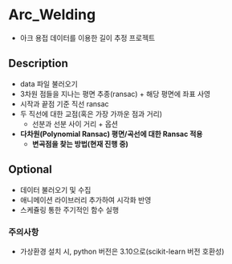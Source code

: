 # Arc_Welding  

- 아크 용접 데이터를 이용한 길이 추정 프로젝트  


## Description  

- data 파일 불러오기
- 3차원 점들을 지나는 평면 추종(ransac) + 해당 평면에 좌표 사영
- 시작과 끝점 기준 직선 ransac
- 두 직선에 대한 교점(혹은 가장 가까운 점과 거리)
  - 선분과 선분 사이 거리 + 옵션
- **다차원(Polynomial Ransac) 평면/곡선에 대한 Ransac 적용**
  - **변곡점을 찾는 방법(현재 진행 중)**


## Optional

- 데이터 불러오기 및 수집
- 애니메이션 라이브러리 추가하여 시각화 반영
- 스케쥴링 통한 주기적인 함수 실행


### 주의사항

- 가상환경 설치 시, python 버전은 3.10으로(scikit-learn 버전 호환성)


